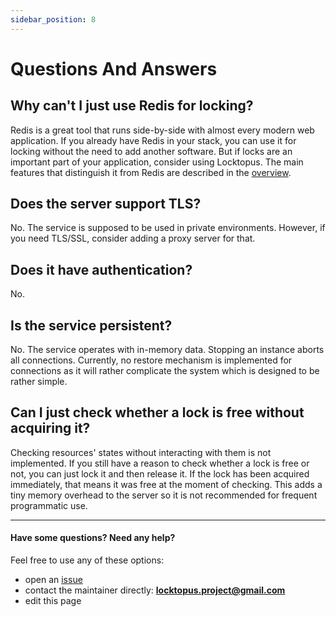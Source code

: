 ```yaml
---
sidebar_position: 8
---
```


# Questions And Answers

## Why can't I just use Redis for locking?

Redis is a great tool that runs side-by-side with almost every modern web application. If you already have Redis in your stack, you can use it for locking without the need to add another software. But if locks are an important part of your application, consider using Locktopus. The main features that distinguish it from Redis are described in the [overview](overview.md#features).

## Does the server support TLS?

No. The service is supposed to be used in private environments. However, if you need TLS/SSL, consider adding a proxy server for that.

## Does it have authentication?

No.

## Is the service persistent?

No. The service operates with in-memory data. Stopping an instance aborts all connections.
Currently, no restore mechanism is implemented for connections as it will rather complicate the system which is designed to be rather simple.

## Can I just check whether a lock is free without acquiring it?

Checking resources' states without interacting with them is not implemented. If you still have a reason to check whether a lock is free or not, you can just lock it and then release it. If the lock has been acquired immediately, that means it was free at the moment of checking. This adds a tiny memory overhead to the server so it is not recommended for frequent programmatic use.

---

#### Have some questions? Need any help?

Feel free to use any of these options:

- open an [issue](https://github.com/locktopus-project/locktopus-website/issues)
- contact the maintainer directly: **locktopus.project@gmail.com**
- edit this page

